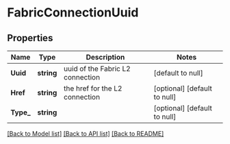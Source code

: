 # FabricConnectionUuid

## Properties
Name | Type | Description | Notes
------------ | ------------- | ------------- | -------------
**Uuid** | **string** | uuid of the Fabric L2 connection | [default to null]
**Href** | **string** | the href for the L2 connection | [optional] [default to null]
**Type_** | **string** |  | [optional] [default to null]

[[Back to Model list]](../README.md#documentation-for-models) [[Back to API list]](../README.md#documentation-for-api-endpoints) [[Back to README]](../README.md)

